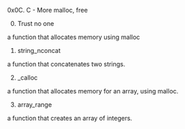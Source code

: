 0x0C. C - More malloc, free

0. Trust no one

a function that allocates memory using malloc

1. string_nconcat

a function that concatenates two strings.

2. _calloc

 a function that allocates memory for an array, using malloc.


3. array_range

a function that creates an array of integers.



